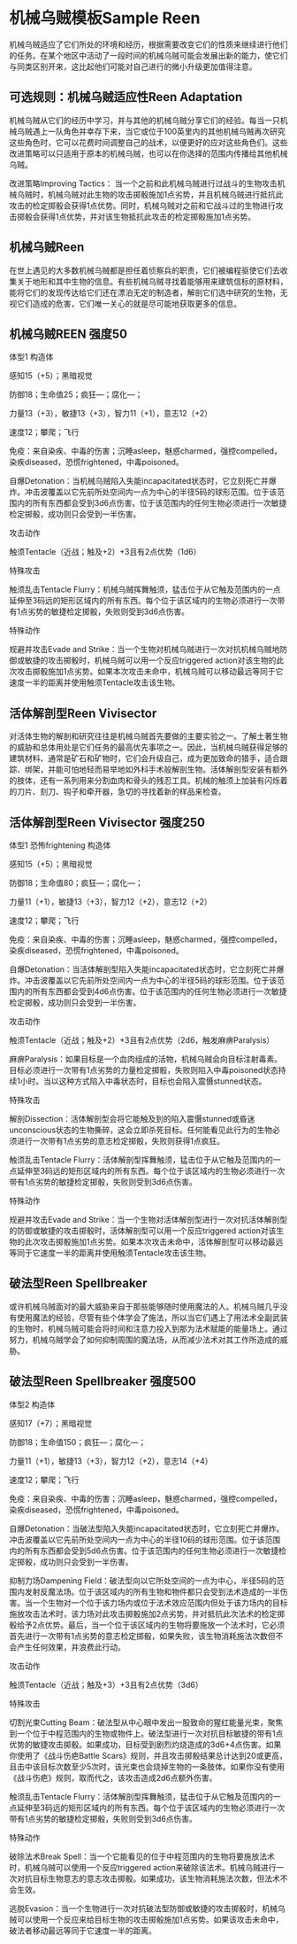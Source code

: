 # 机械乌贼模板Sample Reen

机械乌贼适应了它们所处的环境和经历，根据需要改变它们的性质来继续进行他们的任务。在某个地区中活动了一段时间的机械乌贼可能会发展出新的能力，使它们与同类区别开来，这比起他们可能对自己进行的微小升级更加值得注意。

## 可选规则：机械乌贼适应性Reen Adaptation

机械乌贼从它们的经历中学习，并与其他的机械乌贼分享它们的经验。每当一只机械乌贼遇上一队角色并幸存下来，当它或位于100英里内的其他机械乌贼再次研究这些角色时，它可以花费时间调整自己的战术，以便更好的应对这些角色们。这些改进策略可以只适用于原本的机械乌贼，也可以在你选择的范围内传播给其他机械乌贼。

改进策略Improving Tactics：
当一个之前和此机械乌贼进行过战斗的生物攻击机械乌贼时，机械乌贼对此生物的攻击掷骰施加1点劣势，并且机械乌贼进行抵抗此攻击的检定掷骰会获得1点优势。同时，机械乌贼对之前和它战斗过的生物进行攻击掷骰会获得1点优势，并对该生物抵抗此攻击的检定掷骰施加1点劣势。

## 机械乌贼Reen

在世上遇见的大多数机械乌贼都是担任着侦察兵的职责，它们被编程驱使它们去收集关于地形和其中生物的信息。有些机械乌贼寻找着能够用来建筑信标的原材料，能将它们的发现传达给它们还在漂泊无定的制造者，解剖它们选中研究的生物，无视它们造成的危害，它们唯一关心的就是尽可能地获取更多的信息。

## 机械乌贼REEN 强度50

体型1 构造体

感知15（+5）；黑暗视觉

防御18；生命值25；疯狂—；腐化—；

力量13（+3），敏捷13（+3），智力11（+1），意志12（+2）

速度12；攀爬；飞行

免疫：来自染疾、中毒的伤害；沉睡asleep，魅惑charmed，强控compelled，染疾diseased，恐慌frightened，中毒poisoned。

自爆Detonation：当机械乌贼陷入失能incapacitated状态时，它立刻死亡并爆炸。冲击波覆盖以它先前所处空间内一点为中心的半径5码的球形范围。位于该范围内的所有东西都会受到3d6点伤害。位于该范围内的任何生物必须进行一次敏捷检定掷骰，成功则只会受到一半伤害。

攻击动作

触须Tentacle（近战；触及+2）+3且有2点优势（1d6）

特殊攻击

触须乱击Tentacle
Flurry：机械乌贼挥舞触须，猛击位于从它触及范围内的一点延伸至3码远的矩形区域内的所有东西。每个位于该区域内的生物必须进行一次带有1点劣势的敏捷检定掷骰，失败则受到3d6点伤害。

特殊动作

规避并攻击Evade and
Strike：当一个生物对机械乌贼进行一次对抗机械乌贼地防御或敏捷的攻击掷骰时，机械乌贼可以用一个反应triggered
action对该生物的此次攻击掷骰施加1点劣势。如果本次攻击未命中，机械乌贼可以移动最远等同于它速度一半的距离并使用触须Tentacle攻击该生物。

## 活体解剖型Reen Vivisector

对活体生物的解剖和研究往往是机械乌贼首先要做的主要实验之一。了解土著生物的威胁和总体用处是它们任务的最高优先事项之一。因此，当机械乌贼获得足够的建筑材料、通常是矿石和矿物时，它们会升级自己，成为更加致命的猎手，适合跟踪、绑架，并能可怕地轻而易举地如外科手术般解剖生物。活体解剖型安装有额外的肢体，还有一系列用来分割血肉和骨头的残忍工具。机械的触须上加装有闪烁着的刀片、刻刀、钩子和牵开器，急切的寻找着新的样品来检查。

## 活体解剖型Reen Vivisector 强度250

体型1 恐怖frightening 构造体

感知15（+5）；黑暗视觉

防御18；生命值80；疯狂—；腐化—；

力量11（+1），敏捷13（+3），智力12（+2），意志12（+2）

速度12；攀爬；飞行

免疫：来自染疾、中毒的伤害；沉睡asleep，魅惑charmed，强控compelled，染疾diseased，恐慌frightened，中毒poisoned。

自爆Detonation：当活体解剖型陷入失能incapacitated状态时，它立刻死亡并爆炸。冲击波覆盖以它先前所处空间内一点为中心的半径5码的球形范围。位于该范围内的所有东西都会受到4d6点伤害。位于该范围内的任何生物必须进行一次敏捷检定掷骰，成功则只会受到一半伤害。

攻击动作

触须Tentacle（近战；触及+2）+3且有2点优势（2d6，触发麻痹Paralysis）

麻痹Paralysis：如果目标是一个血肉组成的活物，机械乌贼会向目标注射毒素。目标必须进行一次带有1点劣势的力量检定掷骰，失败则陷入中毒poisoned状态持续1小时。当以这种方式陷入中毒状态时，目标也会陷入震慑stunned状态。

特殊攻击

解剖Dissection：活体解剖型会将它能触及到的陷入震慑stunned或昏迷unconscious状态的生物撕碎，这会立即杀死目标。任何能看见此行为的生物必须进行一次带有1点劣势的意志检定掷骰，失败则获得1点疯狂。

触须乱击Tentacle
Flurry：活体解剖型挥舞触须，猛击位于从它触及范围内的一点延伸至3码远的矩形区域内的所有东西。每个位于该区域内的生物必须进行一次带有1点劣势的敏捷检定掷骰，失败则受到3d6点伤害。

特殊动作

规避并攻击Evade and
Strike：当一个生物对活体解剖型进行一次对抗活体解剖型的防御或敏捷的攻击掷骰时，活体解剖型可以用一个反应triggered
action对该生物的此次攻击掷骰施加1点劣势。如果本次攻击未命中，活体解剖型可以移动最远等同于它速度一半的距离并使用触须Tentacle攻击该生物。

## 破法型Reen Spellbreaker

或许机械乌贼面对的最大威胁来自于那些能够随时使用魔法的人。机械乌贼几乎没有使用魔法的经验，尽管有些个体学会了施法，所以当它们遇上了用法术全副武装的生物时，机械乌贼可能会将时间和注意力投入到那为法术赋能的能量场上。通过努力，机械乌贼学会了如何抑制周围的魔法场，从而减少法术对其工作所造成的威胁。

## 破法型Reen Spellbreaker 强度500

体型2 构造体

感知17（+7）；黑暗视觉

防御18；生命值150；疯狂—；腐化—；

力量11（+1），敏捷13（+3），智力12（+2），意志14（+4）

速度12；攀爬；飞行

免疫：来自染疾、中毒的伤害；沉睡asleep，魅惑charmed，强控compelled，染疾diseased，恐慌frightened，中毒poisoned。

自爆Detonation：当破法型陷入失能incapacitated状态时，它立刻死亡并爆炸。冲击波覆盖以它先前所处空间内一点为中心的半径10码的球形范围。位于该范围内的所有东西都会受到5d6点伤害。位于该范围内的任何生物必须进行一次敏捷检定掷骰，成功则只会受到一半伤害。

抑制力场Dampening
Field：破法型向以它所处空间的一点为中心，半径5码的范围内发射反魔法场。位于该区域内的所有生物和物件都只会受到法术造成的一半伤害。当一个生物对一个位于该力场内或位于法术效应范围内但处于该力场内的目标施放攻击法术时，该力场对此攻击掷骰施加2点劣势，并对抵抗此次法术的检定掷骰给予2点优势。最后，当一个位于该区域内的生物将要施放一个法术时，它必须首先进行一次带有1点劣势的意志检定掷骰，如果失败，该生物消耗施法次数但不会产生任何效果，并浪费此行动。

攻击动作

触须Tentacle（近战；触及+3）+3且有2点优势（3d6）

特殊攻击

切割光束Cutting
Beam：破法型从中心眼中发出一股致命的猩红能量光束，聚焦到一个位于中程范围内的生物或物件上。破法型进行一次对抗目标敏捷的带有1点优势的敏捷攻击掷骰。如果成功，目标受到剧烈灼烧造成的3d6+4点伤害。如果你使用了《战斗伤疤Battle
Scars》规则，并且攻击掷骰结果总计达到20或更高，且击中该目标次数至少5次时，该光束也会烧掉生物的一条肢体。如果你没有使用《战斗伤疤》规则，取而代之，该攻击造成2d6点额外伤害。

触须乱击Tentacle
Flurry：活体解剖型挥舞触须，猛击位于从它触及范围内的一点延伸至3码远的矩形区域内的所有东西。每个位于该区域内的生物必须进行一次带有1点劣势的敏捷检定掷骰，失败则受到3d6点伤害。

特殊动作

破除法术Break
Spell：当一个它能看见的位于中程范围内的生物将要施放法术时，机械乌贼可以使用一个反应triggered
action来破除该法术。机械乌贼进行一次对抗目标生物意志的意志攻击掷骰。如果成功，该生物消耗施法次数，但法术不会生效。

逃脱Evasion：当一个生物进行一次对抗破法型防御或敏捷的攻击掷骰时，机械乌贼可以使用一个反应来给目标生物的攻击掷骰施加1点劣势。如果该攻击未命中，破法者移动最远等同于它速度一半的距离。
